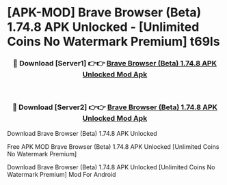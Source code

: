 # [APK-MOD] Brave Browser (Beta) 1.74.8 APK Unlocked - [Unlimited Coins No Watermark Premium] t69ls



<div align="center">
<h3>🔴 Download [Server1] 👉👉 <a href="https://momento.my/?title=Brave_Browser_(Beta)_1.74.8_APK_Unlocked">Brave Browser (Beta) 1.74.8 APK Unlocked Mod Apk</a></h3><br>

<h3>🔴 Download [Server2] 👉👉 <a href="https://momento.my/?title=Brave_Browser_(Beta)_1.74.8_APK_Unlocked">Brave Browser (Beta) 1.74.8 APK Unlocked Mod Apk</a></h3>
</div>



Download Brave Browser (Beta) 1.74.8 APK Unlocked 

Free APK MOD Brave Browser (Beta) 1.74.8 APK Unlocked [Unlimited Coins No Watermark Premium]

Download Brave Browser (Beta) 1.74.8 APK Unlocked [Unlimited Coins No Watermark Premium] Mod For Android
